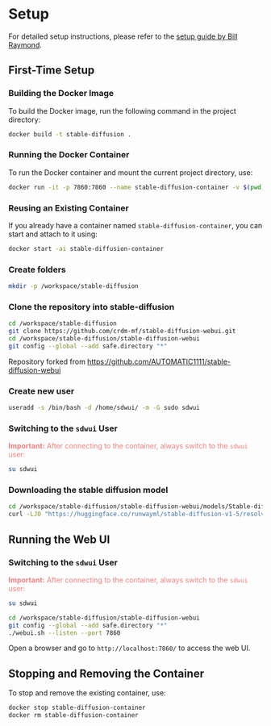 # Setup
For detailed setup instructions, please refer to the [setup guide by Bill Raymond](https://gist.github.com/BillRaymond/74b82f703239480518af1fa67a240d96).

## First-Time Setup

### Building the Docker Image
To build the Docker image, run the following command in the project directory:
```sh
docker build -t stable-diffusion .
```

### Running the Docker Container
To run the Docker container and mount the current project directory, use:
```sh
docker run -it -p 7860:7860 --name stable-diffusion-container -v $(pwd):/workspace stable-diffusion /bin/bash
```

### Reusing an Existing Container
If you already have a container named `stable-diffusion-container`, you can start and attach to it using:
```sh
docker start -ai stable-diffusion-container
```

### Create folders
```sh
mkdir -p /workspace/stable-diffusion
```

### Clone the repository into stable-diffusion
```sh
cd /workspace/stable-diffusion
git clone https://github.com/crdm-mf/stable-diffusion-webui.git
cd /workspace/stable-diffusion/stable-diffusion-webui
git config --global --add safe.directory "*"
```
Repository forked from https://github.com/AUTOMATIC1111/stable-diffusion-webui

### Create new user
```sh
useradd -s /bin/bash -d /home/sdwui/ -m -G sudo sdwui
```

### Switching to the `sdwui` User
<span style="color: lightcoral;">**Important:** After connecting to the container, always switch to the `sdwui` user:</span>
```sh
su sdwui
```

### Downloading the stable diffusion model
```sh
cd /workspace/stable-diffusion/stable-diffusion-webui/models/Stable-diffusion
curl -LJO "https://huggingface.co/runwayml/stable-diffusion-v1-5/resolve/main/v1-5-pruned-emaonly.ckpt"
```

## Running the Web UI

### Switching to the `sdwui` User
<span style="color: lightcoral;">**Important:** After connecting to the container, always switch to the `sdwui` user:</span>
```sh
su sdwui
```

```sh
cd /workspace/stable-diffusion/stable-diffusion-webui
git config --global --add safe.directory "*"
./webui.sh --listen --port 7860
```
Open a browser and go to `http://localhost:7860/` to access the web UI.

## Stopping and Removing the Container
To stop and remove the existing container, use:
```sh
docker stop stable-diffusion-container
docker rm stable-diffusion-container
```